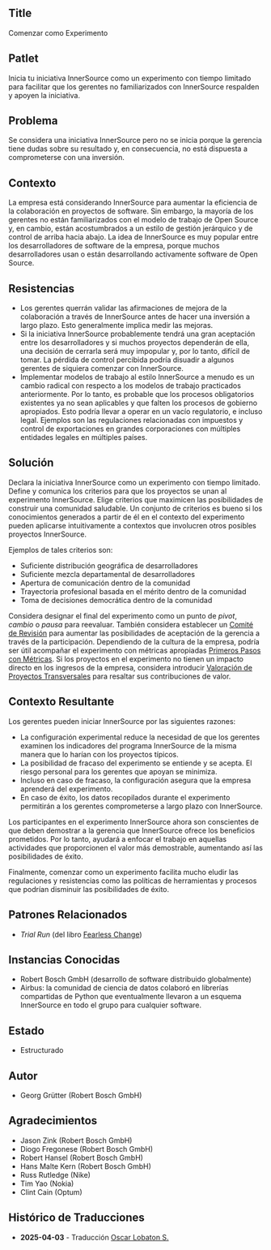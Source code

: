 ## Title

Comenzar como Experimento

## Patlet

Inicia tu iniciativa InnerSource como un experimento con tiempo limitado para facilitar que los gerentes no familiarizados con InnerSource respalden y apoyen la iniciativa.

## Problema

Se considera una iniciativa InnerSource pero no se inicia porque la gerencia tiene dudas sobre su resultado y, en consecuencia, no está dispuesta a comprometerse con una inversión.

## Contexto

La empresa está considerando InnerSource para aumentar la eficiencia de la colaboración en proyectos de software. Sin embargo, la mayoría de los gerentes no están familiarizados con el modelo de trabajo de Open Source y, en cambio, están acostumbrados a un estilo de gestión jerárquico y de control de arriba hacia abajo. La idea de InnerSource es muy popular entre los desarrolladores de software de la empresa, porque muchos desarrolladores usan o están desarrollando activamente software de Open Source.

## Resistencias

- Los gerentes querrán validar las afirmaciones de mejora de la colaboración a través de InnerSource antes de hacer una inversión a largo plazo. Esto generalmente implica medir las mejoras.
- Si la iniciativa InnerSource probablemente tendrá una gran aceptación entre los desarrolladores y si muchos proyectos dependerán de ella, una decisión de cerrarla será muy impopular y, por lo tanto, difícil de tomar. La pérdida de control percibida podría disuadir a algunos gerentes de siquiera comenzar con InnerSource.
- Implementar modelos de trabajo al estilo InnerSource a menudo es un cambio radical con respecto a los modelos de trabajo practicados anteriormente. Por lo tanto, es probable que los procesos obligatorios existentes ya no sean aplicables y que falten los procesos de gobierno apropiados. Esto podría llevar a operar en un vacío regulatorio, e incluso legal. Ejemplos son las regulaciones relacionadas con impuestos y control de exportaciones en grandes corporaciones con múltiples entidades legales en múltiples países.

## Solución

Declara la iniciativa InnerSource como un experimento con tiempo limitado. Define y comunica los criterios para que los proyectos se unan al experimento InnerSource. Elige criterios que maximicen las posibilidades de construir una comunidad saludable. Un conjunto de criterios es bueno si los conocimientos generados a partir de él en el contexto del experimento pueden aplicarse intuitivamente a contextos que involucren otros posibles proyectos InnerSource.

Ejemplos de tales criterios son:

- Suficiente distribución geográfica de desarrolladores
- Suficiente mezcla departamental de desarrolladores
- Apertura de comunicación dentro de la comunidad
- Trayectoria profesional basada en el mérito dentro de la comunidad
- Toma de decisiones democrática dentro de la comunidad

Considera designar el final del experimento como un punto de _pivot_, _cambio_ o _pausa_ para reevaluar. También considera establecer un [Comité de Revisión](review-committee.md) para aumentar las posibilidades de aceptación de la gerencia a través de la participación. Dependiendo de la cultura de la empresa, podría ser útil acompañar el experimento con métricas apropiadas [Primeros Pasos con Métricas](../../../patterns/1-initial/introducing-metrics-in-innersource.md). Si los proyectos en el experimento no tienen un impacto directo en los ingresos de la empresa, considera introducir [Valoración de Proyectos Transversales](crossteam-project-valuation.md) para resaltar sus contribuciones de valor.

## Contexto Resultante

Los gerentes pueden iniciar InnerSource por las siguientes razones:

- La configuración experimental reduce la necesidad de que los gerentes examinen los indicadores del programa InnerSource de la misma manera que lo harían con los proyectos típicos.
- La posibilidad de fracaso del experimento se entiende y se acepta. El riesgo personal para los gerentes que apoyan se minimiza.
- Incluso en caso de fracaso, la configuración asegura que la empresa aprenderá del experimento.
- En caso de éxito, los datos recopilados durante el experimento permitirán a los gerentes comprometerse a largo plazo con InnerSource.

Los participantes en el experimento InnerSource ahora son conscientes de que deben demostrar a la gerencia que InnerSource ofrece los beneficios prometidos. Por lo tanto, ayudará a enfocar el trabajo en aquellas actividades que proporcionen el valor más demostrable, aumentando así las posibilidades de éxito.

Finalmente, comenzar como un experimento facilita mucho eludir las regulaciones y resistencias como las políticas de herramientas y procesos que podrían disminuir las posibilidades de éxito.

## Patrones Relacionados

- _Trial Run_ (del libro [Fearless Change](https://fearlesschangepatterns.com/))

## Instancias Conocidas

- Robert Bosch GmbH (desarrollo de software distribuido globalmente)
- Airbus: la comunidad de ciencia de datos colaboró en librerías compartidas de Python que eventualmente llevaron a un esquema InnerSource en todo el grupo para cualquier software.

## Estado

* Estructurado

## Autor

- Georg Grütter (Robert Bosch GmbH)

## Agradecimientos

- Jason Zink (Robert Bosch GmbH)
- Diogo Fregonese (Robert Bosch GmbH)
- Robert Hansel (Robert Bosch GmbH)
- Hans Malte Kern (Robert Bosch GmbH)
- Russ Rutledge (Nike)
- Tim Yao (Nokia)
- Clint Cain (Optum)

## Histórico de Traducciones

- **2025-04-03** - Traducción [Oscar Lobaton S.](https://github.com/ovas04)
